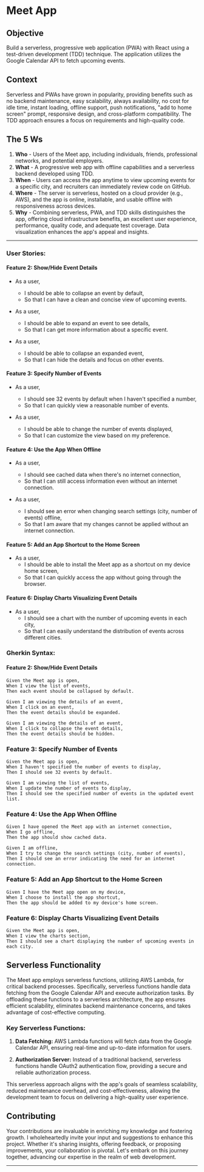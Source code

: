 # Meet App

## Objective

Build a serverless, progressive web application (PWA) with React using a test-driven development (TDD) technique. The application utilizes the Google Calendar API to fetch upcoming events.

## Context

Serverless and PWAs have grown in popularity, providing benefits such as no backend maintenance, easy scalability, always availability, no cost for idle time, instant loading, offline support, push notifications, "add to home screen" prompt, responsive design, and cross-platform compatibility. The TDD approach ensures a focus on requirements and high-quality code.

## The 5 Ws

1. **Who** - Users of the Meet app, including individuals, friends, professional networks, and potential employers.
2. **What** - A progressive web app with offline capabilities and a serverless backend developed using TDD.
3. **When** - Users can access the app anytime to view upcoming events for a specific city, and recruiters can immediately review code on GitHub.
4. **Where** - The server is serverless, hosted on a cloud provider (e.g., AWS), and the app is online, installable, and usable offline with responsiveness across devices.
5. **Why** - Combining serverless, PWA, and TDD skills distinguishes the app, offering cloud infrastructure benefits, an excellent user experience, performance, quality code, and adequate test coverage. Data visualization enhances the app's appeal and insights.

---

### User Stories:

#### Feature 2: Show/Hide Event Details
- As a user,
  - I should be able to collapse an event by default,
  - So that I can have a clean and concise view of upcoming events.

- As a user,
  - I should be able to expand an event to see details,
  - So that I can get more information about a specific event.

- As a user,
  - I should be able to collapse an expanded event,
  - So that I can hide the details and focus on other events.

#### Feature 3: Specify Number of Events
- As a user,
  - I should see 32 events by default when I haven't specified a number,
  - So that I can quickly view a reasonable number of events.

- As a user,
  - I should be able to change the number of events displayed,
  - So that I can customize the view based on my preference.

#### Feature 4: Use the App When Offline
- As a user,
  - I should see cached data when there's no internet connection,
  - So that I can still access information even without an internet connection.

- As a user,
  - I should see an error when changing search settings (city, number of events) offline,
  - So that I am aware that my changes cannot be applied without an internet connection.

#### Feature 5: Add an App Shortcut to the Home Screen
- As a user,
  - I should be able to install the Meet app as a shortcut on my device home screen,
  - So that I can quickly access the app without going through the browser.

#### Feature 6: Display Charts Visualizing Event Details
- As a user,
  - I should see a chart with the number of upcoming events in each city,
  - So that I can easily understand the distribution of events across different cities.

### Gherkin Syntax:

#### Feature 2: Show/Hide Event Details
```gherkin
Given the Meet app is open,
When I view the list of events,
Then each event should be collapsed by default.

Given I am viewing the details of an event,
When I click on an event,
Then the event details should be expanded.

Given I am viewing the details of an event,
When I click to collapse the event details,
Then the event details should be hidden.
```

### Feature 3: Specify Number of Events
```gherkin
Given the Meet app is open,
When I haven't specified the number of events to display,
Then I should see 32 events by default.

Given I am viewing the list of events,
When I update the number of events to display,
Then I should see the specified number of events in the updated event list.
```

### Feature 4: Use the App When Offline
```gherkin
Given I have opened the Meet app with an internet connection,
When I go offline,
Then the app should show cached data.

Given I am offline,
When I try to change the search settings (city, number of events),
Then I should see an error indicating the need for an internet connection.
```

### Feature 5: Add an App Shortcut to the Home Screen
```gherkin
Given I have the Meet app open on my device,
When I choose to install the app shortcut,
Then the app should be added to my device's home screen.
```

### Feature 6: Display Charts Visualizing Event Details
```gherkin
Given the Meet app is open,
When I view the charts section,
Then I should see a chart displaying the number of upcoming events in each city.
```

## Serverless Functionality

The Meet app employs serverless functions, utilizing AWS Lambda, for critical backend processes. Specifically, serverless functions handle data fetching from the Google Calendar API and execute authorization tasks. By offloading these functions to a serverless architecture, the app ensures efficient scalability, eliminates backend maintenance concerns, and takes advantage of cost-effective computing.

### Key Serverless Functions:

1. **Data Fetching:** AWS Lambda functions will fetch data from the Google Calendar API, ensuring real-time and up-to-date information for users.

2. **Authorization Server:** Instead of a traditional backend, serverless functions handle OAuth2 authentication flow, providing a secure and reliable authorization process.

This serverless approach aligns with the app's goals of seamless scalability, reduced maintenance overhead, and cost-effectiveness, allowing the development team to focus on delivering a high-quality user experience.

## Contributing

Your contributions are invaluable in enriching my knowledge and fostering growth. I wholeheartedly invite your input and suggestions to enhance this project. Whether it's sharing insights, offering feedback, or proposing improvements, your collaboration is pivotal. Let's embark on this journey together, advancing our expertise in the realm of web development.

---
